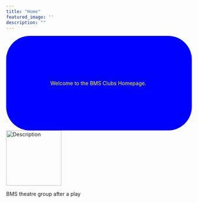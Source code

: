 ```yaml
---
title: "Home"
featured_image: ''
description: ""
---
```


  <div style="background-color: blue; padding: 120px; border-radius: 64px; color:yellow;">
  Welcome to the BMS Clubs Homepage.
</div>

<img src="images/BMS4.png" alt="Description" style="width: 150px; margin-right: 10px;">
  <p>BMS theatre group after a play</p>
</div>